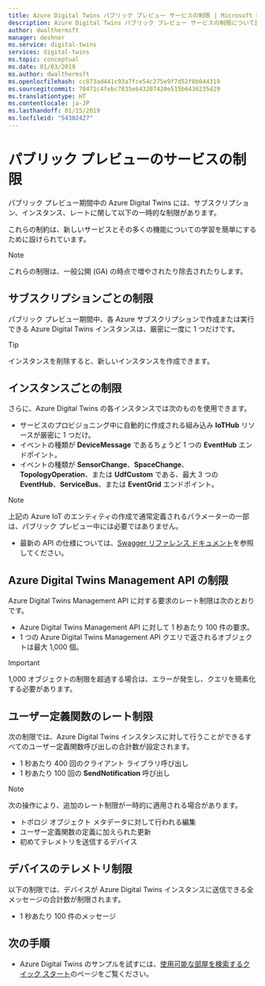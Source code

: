 ```yaml
---
title: Azure Digital Twins パブリック プレビュー サービスの制限 | Microsoft Docs
description: Azure Digital Twins パブリック プレビュー サービスの制限について説明します。
author: dwalthermsft
manager: deshner
ms.service: digital-twins
services: digital-twins
ms.topic: conceptual
ms.date: 01/03/2019
ms.author: dwalthermsft
ms.openlocfilehash: cc873ad441c93a7fce54c275e9f7d52f0b044319
ms.sourcegitcommit: 70471c4febc7835e643207420e515b6436235d29
ms.translationtype: HT
ms.contentlocale: ja-JP
ms.lasthandoff: 01/15/2019
ms.locfileid: "54302427"
---
```

# <a name="public-preview-service-limits"></a>パブリック プレビューのサービスの制限

パブリック プレビュー期間中の Azure Digital Twins には、サブスクリプション、インスタンス、レートに関して以下の一時的な制限があります。

これらの制約は、新しいサービスとその多くの機能についての学習を簡単にするために設けられています。

> [!NOTE]
> これらの制限は、一般公開 (GA) の時点で増やされたり除去されたりします。

## <a name="per-subscription-limits"></a>サブスクリプションごとの制限

パブリック プレビュー期間中、各 Azure サブスクリプションで作成または実行できる Azure Digital Twins インスタンスは、厳密に一度に 1 つだけです。

> [!TIP]
> インスタンスを削除すると、新しいインスタンスを作成できます。

## <a name="per-instance-limits"></a>インスタンスごとの制限

さらに、Azure Digital Twins の各インスタンスでは次のものを使用できます。

- サービスのプロビジョニング中に自動的に作成される組み込み **IoTHub** リソースが厳密に 1 つだけ。
- イベントの種類が **DeviceMessage** であるちょうど 1 つの **EventHub** エンドポイント。
- イベントの種類が **SensorChange**、**SpaceChange**、**TopologyOperation**、または **UdfCustom** である、最大 3 つの **EventHub**、**ServiceBus**、または **EventGrid** エンドポイント。

> [!NOTE]
> 上記の Azure IoT のエンティティの作成で通常定義されるパラメーターの一部は、パブリック プレビュー中には必要ではありません。
> - 最新の API の仕様については、[Swagger リファレンス ドキュメント](./how-to-use-swagger.md)を参照してください。

## <a name="azure-digital-twins-management-api-limits"></a>Azure Digital Twins Management API の制限

Azure Digital Twins Management API に対する要求のレート制限は次のとおりです。

- Azure Digital Twins Management API に対して 1 秒あたり 100 件の要求。
- 1 つの Azure Digital Twins Management API クエリで返されるオブジェクトは最大 1,000 個。

> [!IMPORTANT]
> 1,000 オブジェクトの制限を超過する場合は、エラーが発生し、クエリを簡素化する必要があります。

## <a name="user-defined-functions-rate-limits"></a>ユーザー定義関数のレート制限

次の制限では、Azure Digital Twins インスタンスに対して行うことができるすべてのユーザー定義関数呼び出しの合計数が設定されます。

- 1 秒あたり 400 回のクライアント ライブラリ呼び出し
- 1 秒あたり 100 回の **SendNotification** 呼び出し

> [!NOTE]
> 次の操作により、追加のレート制限が一時的に適用される場合があります。
> - トポロジ オブジェクト メタデータに対して行われる編集
> - ユーザー定義関数の定義に加えられた更新
> - 初めてテレメトリを送信するデバイス

## <a name="device-telemetry-limits"></a>デバイスのテレメトリ制限

以下の制限では、デバイスが Azure Digital Twins インスタンスに送信できる全メッセージの合計数が制限されます。

- 1 秒あたり 100 件のメッセージ

## <a name="next-steps"></a>次の手順

- Azure Digital Twins のサンプルを試すには、[使用可能な部屋を検索するクイック スタート](./quickstart-view-occupancy-dotnet.md)のページをご覧ください。